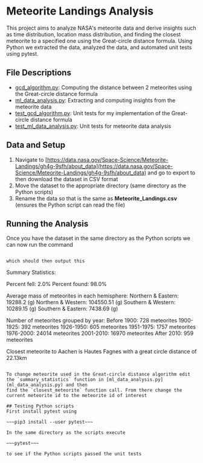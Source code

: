 # Meteorite Landings Analysis
This project aims to analyze NASA's meteorite data and derive insights such as time distribution, location mass distribution, and finding the closest meteorite to a specified one using the Great-circle distance formula. 
Using Python we extracted the data, analyzed the data, and automated unit tests using pytest.

## File Descriptions
- [gcd_algorithm.py](gcd_algorithm.py): Computing the distance between 2 meteorites using the Great-circle distance formula
- [ml_data_analysis.py](ml_data_analysis.py): Extracting and computing insights from the meteorite data
- [test_gcd_algorithm.py](test_gcd_algorithm.py): Unit tests for my implementation of the Great-circle distance formula
- [test_ml_data_analysis.py](test_ml_data_analysis.py): Unit tests for meteorite data analysis

## Data and Setup
1. Navigate to [https://data.nasa.gov/Space-Science/Meteorite-Landings/gh4g-9sfh/about_data](https://data.nasa.gov/Space-Science/Meteorite-Landings/gh4g-9sfh/about_data) and go to export to then download the dataset in CSV format
2. Move the dataset to the appropriate directory (same directory as the Python scripts)
3. Rename the data so that is the same as **Meteorite_Landings.csv** (ensures the Python script can read the file)

## Running the Analysis
Once you have the dataset in the same directory as the Python scripts we can now run the command

~~~Python3 ml_data_analysis.py~~~

which should then output this

~~~
Summary Statistics:

Percent fell: 2.0%
Percent found: 98.0%

Average mass of meteorites in each hemisphere:
Northern & Eastern: 19288.2 (g)
Northern & Western: 104550.51 (g)
Southern & Western: 10289.15 (g)
Southern & Eastern: 7438.69 (g)

Number of meteorites grouped by year:
Before 1900: 728 meteorites
1900-1925: 392 meteorites
1926-1950: 605 meteorites
1951-1975: 1757 meteorites
1976-2000: 24014 meteorites
2001-2010: 16970 meteorites
After 2010: 959 meteorites

Closest meteorite to Aachen is Hautes Fagnes with a great circle distance of 22.13km
~~~

To change meteorite used in the Great-circle distance algorithm edit the `summary_statistics` function in [ml_data_analysis.py](ml_data_analysis.py) and then
find the `closest_meteorite` function call. From there change the current meteorite id to the meteorite id of interest

## Testing Python scripts
First install pytest using

~~~pip3 install --user pytest~~~

In the same directory as the scripts execute

~~~pytest~~~

to see if the Python scripts passed the unit tests

